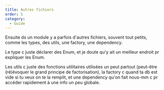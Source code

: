 ```yaml
---
title: Autres fichiers
order: 5
category:
  - Guide
---
```


Ensuite ds un module y a parfois d'autres fichiers, souvent tout petits, comme les types, des utils,
une factory, une dependency.

Le type c juste déclarer des Enum, et je doute qu'y ait un meilleur endroit pr expliquer les Enum.

Les utils c juste des fonctions utilitaires utilisées un peut partout (peut-être (ré)évoquer le
grand principe de factorisation), la factory c quand ta db est vide si tu veux on te la remplit, et
une dependency qu'on fait nous-mm c pr accéder rapidement à une info un peu globale.
